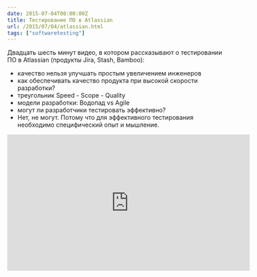 ```yaml
---
date: 2015-07-04T00:00:00Z
title: Тестирование ПО в Atlassian
url: /2015/07/04/atlassian.html
tags: ["softwaretesting"]
---
```


Двадцать шесть минут видео, в котором рассказывают о тестировании ПО
в Atlassian (продукты Jira, Stash, Bamboo):

- качество нельзя улучшать простым увеличением инженеров
- как обеспечивать качество продукта при высокой скорости разработки?
- треугольник Speed - Scope - Quality
- модели разработки: Водопад vs Agile
- могут ли разработчики тестировать эффективно?
- Нет, не могут. Потому что для эффективного тестирования необходимо специфический опыт и мышление.

<iframe width="560" height="315" src="https://www.youtube.com/embed/yRP29wFqu20" frameborder="0" allowfullscreen></iframe>

